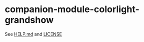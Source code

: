 # companion-module-colorlight-grandshow
See [HELP.md](../companion-module-colorlight-grandshow-main/companion/HELP.md) and [LICENSE](./LICENSE)

